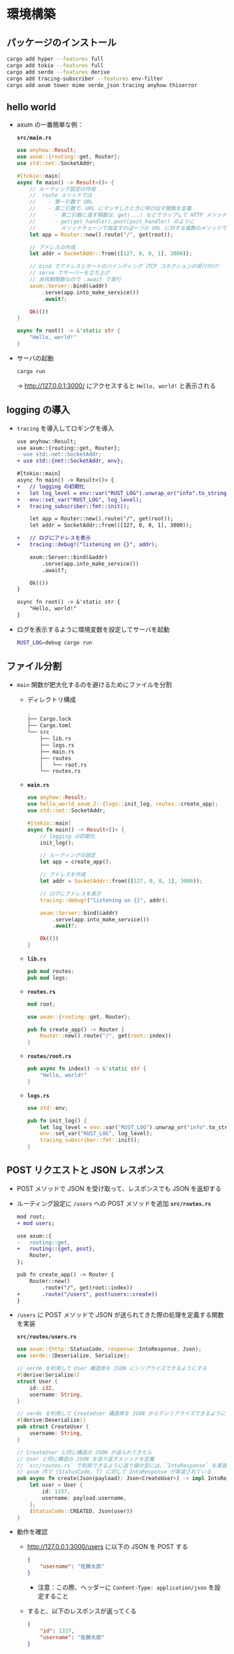 # 環境構築

## パッケージのインストール

```sh
cargo add hyper --features full
cargo add tokio --features full
cargo add serde --features derive
cargo add tracing-subscriber --features env-filter
cargo add axum tower mime serde_json tracing anyhow thiserror
```

## hello world

- axum の一番簡単な例：

  **`src/main.rs`**

  ```rust
  use anyhow::Result;
  use axum::{routing::get, Router};
  use std::net::SocketAddr;

  #[tokio::main]
  async fn main() -> Result<()> {
      // ルーティング設定の作成
      //  route メソッドでは
      //    - 第一引数で URL
      //    - 第二引数で、URL にマッチしたときに呼び出す関数を定義
      //      - 第二引数に渡す関数は、get(...) などでラップして HTTP メソッドを指定する
      //      - get(get_handler).post(post_handler) のように
      //        メソッドチェーンで指定すれば一つの URL に対する複数のメソッドでの動作を設定できる
      let app = Router::new().route("/", get(root));

      // アドレスの作成
      let addr = SocketAddr::from(([127, 0, 0, 1], 3000));

      // bind でアドレスとポートのバインディング（TCP コネクションの受け付け）
      // serve でサーバーを立ち上げ
      // 非同期関数なので .await で実行
      axum::Server::bind(&addr)
          .serve(app.into_make_service())
          .await?;

      Ok(())
  }

  async fn root() -> &'static str {
      "Hello, world!"
  }
  ```

- サーバの起動

  ```sh
  cargo run
  ```

  &rarr; <http://127.0.0.1:3000/> にアクセスすると `Hello, world!` と表示される

## logging の導入

- `tracing` を導入してロギングを導入

  ```diff
  use anyhow::Result;
  use axum::{routing::get, Router};
  - use std::net::SocketAddr;
  + use std::{net::SocketAddr, env};

  #[tokio::main]
  async fn main() -> Result<()> {
  +   // logging の初期化
  +   let log_level = env::var("RUST_LOG").unwrap_or("info".to_string());
  +   env::set_var("RUST_LOG", log_level);
  +   tracing_subscriber::fmt::init();

      let app = Router::new().route("/", get(root));
      let addr = SocketAddr::from(([127, 0, 0, 1], 3000));

  +   // ログにアドレスを表示
  +   tracing::debug!("listening on {}", addr);

      axum::Server::bind(&addr)
          .serve(app.into_make_service())
          .await?;

      Ok(())
  }

  async fn root() -> &'static str {
      "Hello, world!"
  }
  ```

- ログを表示するように環境変数を設定してサーバを起動

  ```sh
  RUST_LOG=debug cargo run
  ```

## ファイル分割

- `main` 関数が肥大化するのを避けるためにファイルを分割
  - ディレクトリ構成

    ```sh
    .
    ├── Cargo.lock
    ├── Cargo.toml
    └── src
        ├── lib.rs
        ├── logs.rs
        ├── main.rs
        ├── routes
        │   └── root.rs
        └── routes.rs
    ```

  - **`main.rs`**

    ```rust
    use anyhow::Result;
    use hello_world_axum_2::{logs::init_log, routes::create_app};
    use std::net::SocketAddr;

    #[tokio::main]
    async fn main() -> Result<()> {
        // logging の初期化
        init_log();

        // ルーティングの設定
        let app = create_app();

        // アドレスを作成
        let addr = SocketAddr::from(([127, 0, 0, 1], 3000));

        // ログにアドレスを表示
        tracing::debug!("listening on {}", addr);

        axum::Server::bind(&addr)
            .serve(app.into_make_service())
            .await?;

        Ok(())
    }
    ```

  - **`lib.rs`**

    ```rust
    pub mod routes;
    pub mod logs;
    ```

  - **`routes.rs`**

    ```rust
    mod root;

    use axum::{routing::get, Router};

    pub fn create_app() -> Router {
        Router::new().route("/", get(root::index))
    }
    ```

  - **`routes/root.rs`**

    ```rust
    pub async fn index() -> &'static str {
        "Hello, world!"
    }
    ```

  - **`logs.rs`**

    ```rust
    use std::env;

    pub fn init_log() {
        let log_level = env::var("RUST_LOG").unwrap_or("info".to_string());
        env::set_var("RUST_LOG", log_level);
        tracing_subscriber::fmt::init();
    }
    ```

## POST リクエストと JSON レスポンス

- POST メソッドで JSON を受け取って、レスポンスでも JSON を返却する

- ルーティング設定に `/users` への POST メソッドを追加
  **`src/routes.rs`**

  ```diff
  mod root;
  + mod users;

  use axum::{
  -   routing::get,
  +   routing::{get, post},
      Router,
  };

  pub fn create_app() -> Router {
      Router::new()
          .route("/", get(root::index))
  +       .route("/users", post(users::create))
  }
  ```

- `/users` に POST メソッドで JSON が送られてきた際の処理を定義する関数を実装

  **`src/routes/users.rs`**

  ```rust
  use axum::{http::StatusCode, response::IntoResponse, Json};
  use serde::{Deserialize, Serialize};

  // serde を利用して User 構造体を JSON にシリアライズできるようにする
  #[derive(Serialize)]
  struct User {
      id: i32,
      username: String,
  }

  // serde を利用して CreateUser 構造体を JSON からデシリアライズできるようにする
  #[derive(Deserialize)]
  pub struct CreateUser {
      username: String,
  }

  // CreateUser と同じ構造の JSON が送られてきたら
  // User と同じ構造の JSON を送り返すメソッドを定義
  // `src/routes.rs` で利用できるように返り値の型には、`IntoResponse` を実装する型を指定
  // axum 内で (StatusCode, T) に対して IntoResponse が実装されている
  pub async fn create(Json(payload): Json<CreateUser>) -> impl IntoResponse {
      let user = User {
          id: 1337,
          username: payload.username,
      };
      (StatusCode::CREATED, Json(user))
  }
  ```

- 動作を確認
  - <http://127.0.0.1:3000/users> に以下の JSON を POST する

    ```json
    {
        "username": "佐藤太郎"
    }
    ```

    - 注意：この際、ヘッダーに `Content-Type: application/json` を設定すること

  - すると、以下のレスポンスが返ってくる

    ```json
    {
        "id": 1337,
        "username": "佐藤太郎"
    }
    ```
